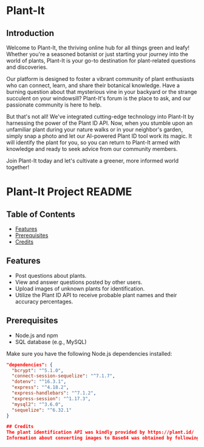 # Plant-It

## Introduction
Welcome to Plant-It, the thriving online hub for all things green and leafy! Whether you're a seasoned botanist or just starting your journey into the world of plants, Plant-It is your go-to destination for plant-related questions and discoveries.

Our platform is designed to foster a vibrant community of plant enthusiasts who can connect, learn, and share their botanical knowledge. Have a burning question about that mysterious vine in your backyard or the strange succulent on your windowsill? Plant-It's forum is the place to ask, and our passionate community is here to help.

But that's not all! We've integrated cutting-edge technology into Plant-It by harnessing the power of the Plant ID API. Now, when you stumble upon an unfamiliar plant during your nature walks or in your neighbor's garden, simply snap a photo and let our AI-powered Plant ID tool work its magic. It will identify the plant for you, so you can return to Plant-It armed with knowledge and ready to seek advice from our community members.

Join Plant-It today and let's cultivate a greener, more informed world together!

# Plant-It Project README

## Table of Contents
- [Features](#features)
- [Prerequisites](#prerequisites)
- [Credits](#credits)

## Features
- Post questions about plants.
- View and answer questions posted by other users.
- Upload images of unknown plants for identification.
- Utilize the Plant ID API to receive probable plant names and their accuracy percentages.

## Prerequisites
- Node.js and npm
- SQL database (e.g., MySQL)

Make sure you have the following Node.js dependencies installed:

```json
"dependencies": {
  "bcrypt": "^5.1.0",
  "connect-session-sequelize": "^7.1.7",
  "dotenv": "^16.3.1",
  "express": "^4.18.2",
  "express-handlebars": "^7.1.2",
  "express-session": "^1.17.3",
  "mysql2": "^3.6.0",
  "sequelize": "^6.32.1"
}

## Credits
The plant identification API was kindly provided by https://plant.id/
Information about converting images to Base64 was obtained by following this tutorial: https://refine.dev/blog/how-to-base64-upload/#example

